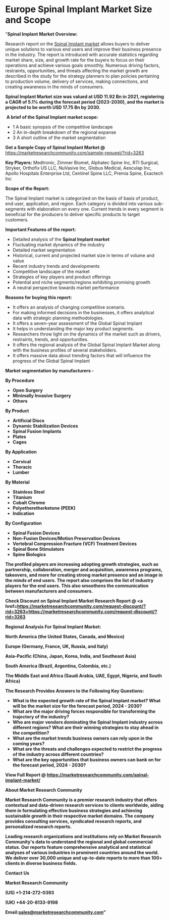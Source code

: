 # Europe Spinal Implant Market Size and Scope 
"<strong>Spinal Implant Market Overview:</strong>

Research report on the <a href=https://marketresearchcommunity.com/spinal-implant-market/>Spinal Implant market</a> allows buyers to deliver unique solutions to various end users and improve their business presence in the industry. The report is introduced with accurate statistics regarding market share, size, and growth rate for the buyers to focus on their operations and achieve various goals smoothly. Numerous driving factors, restraints, opportunities, and threats affecting the market growth are described in the study for the strategy planners to plan policies pertaining to production volume, delivery of services, making connections, and creating awareness in the minds of consumers.

<strong>Spinal Implant Market size was valued at USD 11.92 Bn in 2021, registering a CAGR of 5.1% during the forecast period (2023-2030), and the market is projected to be worth USD 17.75 Bn by 2030.</strong>

 <Strong>A brief of the Spinal Implant market scope:</Strong>
<ul>
 <li>1  A basic synopsis of the competitive landscape</li>
 <li>2  An in-depth breakdown of the regional expanse</li>
 <li>3  A short outline of the market segmentation</li>
</ul>
<strong>Get a Sample Copy of Spinal Implant Market @ </b></strong><a href=https://marketresearchcommunity.com/sample-request/?rid=3263><u>https://marketresearchcommunity.com/sample-request/?rid=3263</u></a>

<strong>Key Players:</strong> 
Medtronic, Zimmer Biomet, Alphatec Spine Inc, RTI Surgical, Stryker, Orthofix US LLC, NuVasive Inc, Globus Medical, Aesculap Inc, Apollo Hospitals Enterprise Ltd, Centinel Spine LLC, Premia Spine, Exactech Inc

<strong>Scope of the Report:</strong>

The Spinal Implant market is categorized on the basis of basis of product, end user, application, and region. Each category is divided into various sub-segments with elaboration on every one. Current trends in every segment is beneficial for the producers to deliver specific products to target customers.

<strong><b>Important Features of the report:</b></strong>
<ul>
  <li>Detailed analysis of the <strong><b>Spinal Implant </b></strong><strong><b>market</b></strong></li>
  <li>Fluctuating market dynamics of the industry</li>
  <li>Detailed market segmentation</li>
  <li>Historical, current and projected market size in terms of volume and value</li>
  <li>Recent industry trends and developments</li>
  <li>Competitive landscape of the market</li>
  <li>Strategies of key players and product offerings</li>
  <li>Potential and niche segments/regions exhibiting promising growth</li>
  <li>A neutral perspective towards market performance</li>
</ul>
<strong><b>Reasons for buying this report:</b></strong>
<ul>
  <li>It offers an analysis of changing competitive scenario.</li>
  <li>For making informed decisions in the businesses, it offers analytical data with strategic planning methodologies.</li>
  <li>It offers a seven-year assessment of the Global Spinal Implant</li>
  <li>It helps in understanding the major key product segments.</li>
  <li>Researchers throw light on the dynamics of the market such as drivers, restraints, trends, and opportunities.</li>
  <li>It offers the regional analysis of the Global Spinal Implant Market along with the business profiles of several stakeholders.</li>
  <li>It offers massive data about trending factors that will influence the progress of the Global Spinal Implant</li>
</ul>

<strong>Market segmentation by manufacturers -</strong>


<strong><strong>By Procedure</strong></h4>
<ul>
 	<li>Open Surgery</li>
 	<li>Minimally Invasive Surgery</li>
 	<li>Others</li>
</ul>
<strong><strong>By Product</strong></h4>
<ul>
 	<li>Artificial Discs</li>
 	<li>Dynamic Stabilization Devices</li>
 	<li>Spinal Fusion Implants</li>
 	<li>Plates</li>
 	<li>Cages</li>
</ul>
<strong><strong>By Application</strong></h4>
<ul>
 	<li>Cervical</li>
 	<li>Thoracic</li>
 	<li>Lumber</li>
</ul>
<strong><strong>By Material</strong></h4>
<ul>
 	<li>Stainless Steel</li>
 	<li>Titanium</li>
 	<li>Cobalt Chrome</li>
 	<li>Polyetheretherketone (PEEK)</li>
 	<li>Indication</li>
</ul>
<strong><strong>By Configuration</strong></h4>
<ul>
 	<li>Spinal Fusion Devices</li>
 	<li>Non-Fusion Devices/Motion Preservation Devices</li>
 	<li>Vertebral Compression Fracture (VCF) Treatment Devices</li>
 	<li>Spinal Bone Stimulators</li>
 	<li>Spine Biologics</li>
</ul>

The profiled players are increasing adopting growth strategies, such as partnership, collaboration, merger and acquisition, awareness programs, takeovers, and more for creating strong market presence and an image in the minds of end users. The report also comprises the list of industry players for the end users. This also smoothens the communication between manufacturers and consumers.

<strong><b>Check Discount on Spinal Implant Market Research Report @ </b></strong><a href=https://marketresearchcommunity.com/request-discount/?rid=3263><u>https://marketresearchcommunity.com/request-discount/?rid=3263</u></a>

<strong>Regional Analysis For Spinal Implant Market:</strong>

<strong>North America</strong> (the United States, Canada, and Mexico)

<strong>Europe</strong> (Germany, France, UK, Russia, and Italy)

<strong>Asia-Pacific</strong> (China, Japan, Korea, India, and Southeast Asia)

<strong>South America</strong> (Brazil, Argentina, Colombia, etc.)

<strong>The Middle East and Africa</strong> (Saudi Arabia, UAE, Egypt, Nigeria, and South Africa)

<strong>The Research Provides Answers to the Following Key Questions:</strong>
<ul>
 	<li>What is the expected growth rate of the Spinal Implant market? What will be the market size for the forecast period, 2024 - 2030?</li>
 	<li>What are the major driving forces responsible for transforming the trajectory of the industry?</li>
 	<li>Who are major vendors dominating the Spinal Implant industry across different regions? What are their winning strategies to stay ahead in the competition?</li>
 	<li>What are the market trends business owners can rely upon in the coming years?</li>
 	<li>What are the threats and challenges expected to restrict the progress of the industry across different countries?</li>
 	<li>What are the key opportunities that business owners can bank on for the forecast period, 2024 - 2030?</li>
</ul>

<strong>View Full Report @</strong> <a href=https://marketresearchcommunity.com/spinal-implant-market/>https://marketresearchcommunity.com/spinal-implant-market/</a>

<strong>About Market Research Community</strong>

Market Research Community is a premier research industry that offers contextual and data-driven research services to clients worldwide, aiding them in formulating effective business strategies and achieving sustainable growth in their respective market domains. The company provides consulting services, syndicated research reports, and personalized research reports.

Leading research organizations and institutions rely on Market Research Community's data to understand the regional and global commercial status. Our reports feature comprehensive analytical and statistical analyses of various industries in prominent countries around the world. We deliver over 30,000 unique and up-to-date reports to more than 100+ clients in diverse business fields.

<strong>Contact Us</strong>

<strong>Market Research Community</strong>

(US) +1-214-272-0393

(UK) +44-20-8133-9198

<strong>Email:</strong>sales@marketresearchcommunity.com"
